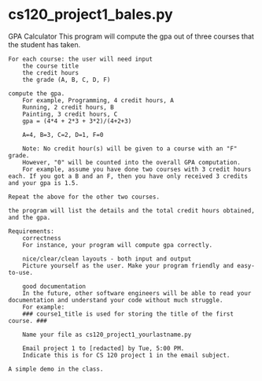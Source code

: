 # cs120_project1_bales.py
GPA Calculator
 This program will compute the gpa out of three courses that the student has taken.

    For each course: the user will need input
        the course title
        the credit hours
        the grade (A, B, C, D, F)

    compute the gpa.
        For example, Programming, 4 credit hours, A
        Running, 2 credit hours, B
        Painting, 3 credit hours, C
        gpa = (4*4 + 2*3 + 3*2)/(4+2+3)

        A=4, B=3, C=2, D=1, F=0

        Note: No credit hour(s) will be given to a course with an "F" grade.
        However, "0" will be counted into the overall GPA computation.
        For example, assume you have done two courses with 3 credit hours each. If you got a B and an F, then you have only received 3 credits and your gpa is 1.5. 

    Repeat the above for the other two courses.

    the program will list the details and the total credit hours obtained, and the gpa.

    Requirements:
        correctness
        For instance, your program will compute gpa correctly.

        nice/clear/clean layouts - both input and output
        Picture yourself as the user. Make your program friendly and easy-to-use.

        good documentation
        In the future, other software engineers will be able to read your documentation and understand your code without much struggle.
        For example:
        ### course1_title is used for storing the title of the first course. ###

        Name your file as cs120_project1_yourlastname.py

        Email project 1 to [redacted] by Tue, 5:00 PM.
        Indicate this is for CS 120 project 1 in the email subject.

    A simple demo in the class.
